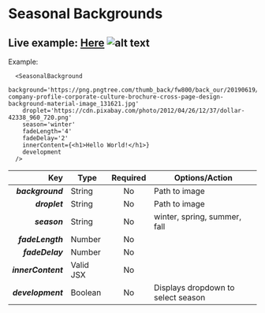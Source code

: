 # Seasonal Backgrounds
Live example: [Here](https://withakerik.github.io/react-seasonal-background/)
![alt text](https://i.imgur.com/pYxKWwc.png_ "4 Seasons")
---
Example:
```
  <SeasonalBackground
    background='https://png.pngtree.com/thumb_back/fw800/back_our/20190619/ourmid/pngtree-company-profile-corporate-culture-brochure-cross-page-design-background-material-image_131621.jpg'
    droplet='https://cdn.pixabay.com/photo/2012/04/26/12/37/dollar-42338_960_720.png'
    season='winter'
    fadeLength='4'
    fadeDelay='2'
    innerContent={<h1>Hello World!</h1>}
    development
  />
  ```
  |Key               |Type     |Required|Options/Action                    |
  |-----------------:|---------|:------:|----------------------------------|
  |***background***  |String   |No      |Path to image                     |
  |***droplet***     |String   |No      |Path to image                     |
  |***season***      |String   |No      |winter, spring, summer, fall      |
  |***fadeLength***  |Number   |No      |                                  |
  |***fadeDelay***   |Number   |No      |                                  |
  |***innerContent***|Valid JSX|No      |                                  |
  |***development*** |Boolean  |No      |Displays dropdown to select season|